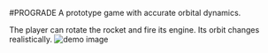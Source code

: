 #PROGRADE
A prototype game with accurate orbital dynamics.

The player can rotate the rocket and fire its engine.  Its orbit changes realistically.
![demo image](http://i.imgur.com/7oCvWUu.gifv)